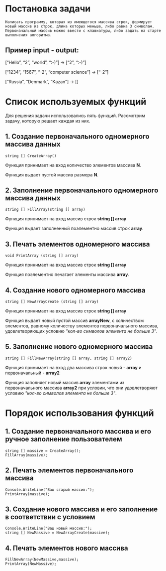 # Постановка задачи
```
Написать программу, которая из имеющегося массива строк, формирует новый массив из строк, длина которых меньше, либо равна 3 символам. Первоначальный массив можно ввести с клавиатуры, либо задать на старте выполнения алгоритма.
```
## Пример input - output:
[“Hello”, “2”, “world”, “:-)”] → [“2”, “:-)”]

[“1234”, “1567”, “-2”, “computer science”] → [“-2”]

[“Russia”, “Denmark”, “Kazan”] → []

# Список используемых функций
Для решения задачи использовались пять функций. Рассмотрим задачу, которую решает каждая из них.

## 1. Создание первоначального одномерного массива данных
```
string [] CreateArray()
```
Функция принимает на вход количество элементов массива **N**.

Функция выдает пустой массив размера **N**.

## 2. Заполнение первоначального одномерного массива данных
```
string [] FillArray(string [] array)
```
Функция принимает на вход массив строк **string [] array**

Функция выдает заполненный поэлементно массив строк **array**.

## 3. Печать элементов одномерного массива 
```
void PrintArray (string [] array)
```
Функция принимает на вход массив строк **string [] array**

Функция поэлементно печатает элементы массива **array**.

## 4. Создание нового одномерного массива
```
string [] NewArrayCreate (string [] array)
```
Функция принимает на вход массив строк **string [] array**

Функция выдает новый пустой массив **arrayNew**, с количеством элементов, равному количеству элементов первоначального массива, удовлетворяющих условию *"кол-во символов элемента не больше 3"*.

## 5. Заполнение нового одномерного массива
```
string [] FillNewArray(string [] array, string [] array2)
```
Функция принимает на вход два массива строк новый - **array** и первоначальный - **array2**

Функция заполняет новый массив **array** элементами из первоначального массива **array2** при условии, что они удовлетворяют условию *"кол-во символов элемента не больше 3"*.

# Порядок использования функций
## 1. Создание первоначального массива и его ручное заполнение пользователем
```
string [] massive = CreateArray();
FillArray(massive);
```
## 2. Печать элементов первоначального массива
```
Console.WriteLine("Ваш старый массив:");
PrintArray(massive);
```
## 3. Создание нового массива и его заполнение в соответствии с условием
```
Console.WriteLine("Ваш новый массив:");
string [] NewMassive = NewArrayCreate(massive);
```
## 4. Печать элементов нового массива
```
FillNewArray(NewMassive,massive);
PrintArray(NewMassive);
```